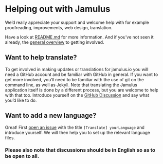 # Helping out with Jamulus

We’d really appreciate your support and welcome help with for example proofreading, improvements, web design, translation.

Have a look at [README.md](https://github.com/jamulussoftware/jamuluswebsite/blob/changes/README.md) for more information. And if you’ve not seen it already, the [general overview](https://jamulus.io/wiki/Contribution) to getting involved. 

## Want to help translate?

To get involved in making updates or translations for jamulus.io you will need a GitHub account and be familiar with GitHub in general. If you want to get more involved, you’ll need to be familiar with the use of git on the command line, as well as Jekyll. Note that translating the Jamulus application itself is done by a different process, but you are welcome to help with that too. Introduce yourself on the [GitHub Discussion](https://github.com/jamulussoftware/jamulus/discussions) and say what you’d like to do.

## Want to add a new language?

Great! First [open an issue](https://github.com/jamulussoftware/jamuluswebsite/issues) with the title `[Translate] yourLanguage` and introduce yourself. We will then help you to set up the relevant language files. 

### Please also note that discussions should be in English so as to be open to all. 
